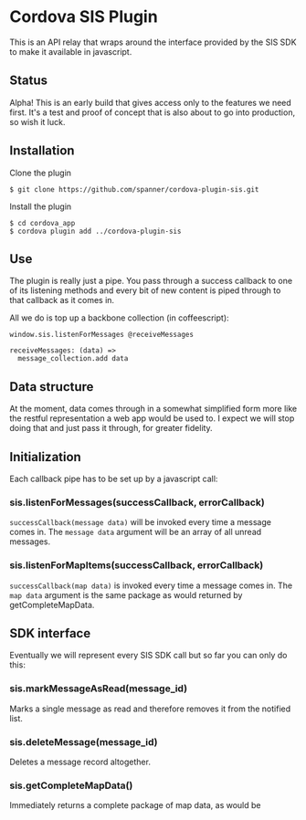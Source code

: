 # Cordova SIS Plugin

This is an API relay that wraps around the interface provided by the SIS SDK to make it available in javascript.

## Status

Alpha! This is an early build that gives access only to the features we need first.
It's a test and proof of concept that is also about to go into production, so wish it luck.

## Installation

Clone the plugin

    $ git clone https://github.com/spanner/cordova-plugin-sis.git

Install the plugin

    $ cd cordova_app
    $ cordova plugin add ../cordova-plugin-sis
    

## Use

The plugin is really just a pipe. You pass through a success callback to one of its listening methods and every bit
of new content is piped through to that callback as it comes in.

All we do is top up a backbone collection (in coffeescript):

    window.sis.listenForMessages @receiveMessages
    
    receiveMessages: (data) =>
      message_collection.add data


## Data structure

At the moment, data comes through in a somewhat simplified form more like the restful representation a web app
would be used to. I expect we will stop doing that and just pass it through, for greater fidelity.


## Initialization

Each callback pipe has to be set up by a javascript call:

### sis.listenForMessages(successCallback, errorCallback)

`successCallback(message data)` will be invoked every time a message comes in.
The `message data` argument will be an array of all unread messages.

### sis.listenForMapItems(successCallback, errorCallback)

`successCallback(map data)` is invoked every time a message comes in.
The `map data` argument is the same package as would returned by getCompleteMapData.


## SDK interface

Eventually we will represent every SIS SDK call but so far you can only do this:

### sis.markMessageAsRead(message_id)

Marks a single message as read and therefore removes it from the notified list.

### sis.deleteMessage(message_id)

Deletes a message record altogether.

### sis.getCompleteMapData()

Immediately returns a complete package of map data, as would be 
